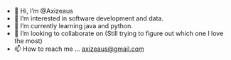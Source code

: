 - 👋 Hi, I’m @Axizeaus
- 👀 I’m interested in software development and data.
- 🌱 I’m currently learning java and python.
- 💞️ I’m looking to collaborate on (Still trying to figure out which one I love the most)
- 📫 How to reach me ... axizeaus@gmail.com

<!---
Axizeaus/Axizeaus is a ✨ special ✨ repository because its `README.md` (this file) appears on your GitHub profile.
You can click the Preview link to take a look at your changes.
--->
